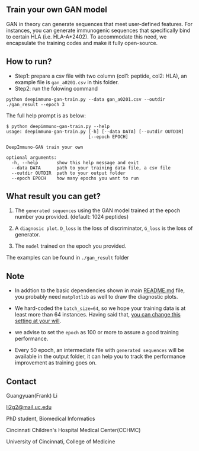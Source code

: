 ## Train your own GAN model

GAN in theory can generate sequences that meet user-defined features. For instances, you can generate immunogenic sequences that specifically bind to certain HLA (i.e. HLA-A*2402). To accommodate this need, we encapsulate the training codes and make it fully open-source.

## How to run?

- Step1: prepare a csv file with two column (col1: peptide, col2: HLA), an example file is `gan_a0201.csv` in this folder.
- Step2: run the folowing command
```shell
python deepimmuno-gan-train.py --data gan_a0201.csv --outdir ./gan_result --epoch 3
```

The full help prompt is as below:

```shell
$ ​python deepimmuno-gan-train.py --help
usage: deepimmuno-gan-train.py [-h] [--data DATA] [--outdir OUTDIR]
                               [--epoch EPOCH]

DeepImmuno-GAN train your own

optional arguments:
  -h, --help       show this help message and exit
  --data DATA      path to your training data file, a csv file
  --outdir OUTDIR  path to your output folder
  --epoch EPOCH    how many epochs you want to run
```

## What result you can get?

1. The `generated sequences` using the GAN model trained at the epoch number you provided. (default: 1024 peptides)

2. A `diagnosic plot`. `D_loss` is the loss of discriminator, `G_loss` is the loss of generator.

3. The `model` trained on the epoch you provided.

The examples can be found in `./gan_result` folder


## Note

- In addtion to the basic dependencies shown in main [README.md](https://github.com/frankligy/DeepImmuno) file, you probably need `matplotlib` as well to draw the diagnostic plots.

- We hard-coded the `batch_size=64`, so we hope your training data is at least more than 64 instances. Having said that, [you can change this setting at your will](https://github.com/frankligy/DeepImmuno/blob/main/extension/deepimmuno-gan-train.py/#L390).

- we advise to set the `epoch` as 100 or more to assure a good training performance.

- Every 50 epoch, an intermediate file with `generated sequences` will be available in the output folder, it can help you to track the performance improvement as training goes on.

## Contact

Guangyuan(Frank) Li

li2g2@mail.uc.edu

PhD student, Biomedical Informatics

Cincinnati Children's Hospital Medical Center(CCHMC)

University of Cincinnati, College of Medicine
